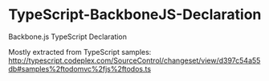 TypeScript-BackboneJS-Declaration
=================================

Backbone.js TypeScript Declaration

Mostly extracted from TypeScript samples: http://typescript.codeplex.com/SourceControl/changeset/view/d397c54a55db#samples%2ftodomvc%2fjs%2ftodos.ts
